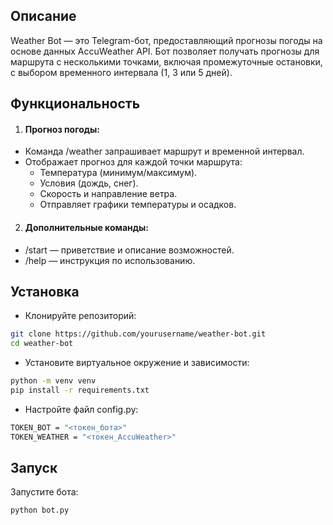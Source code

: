 ## Описание

Weather Bot — это Telegram-бот, предоставляющий прогнозы погоды на основе данных AccuWeather API. Бот позволяет получать прогнозы для маршрута с несколькими точками, включая промежуточные остановки, с выбором временного интервала (1, 3 или 5 дней).

## Функциональность

1. #### Прогноз погоды:
- Команда /weather запрашивает маршрут и временной интервал.
- Отображает прогноз для каждой точки маршрута:
    - Температура (минимум/максимум).
    - Условия (дождь, снег).
    - Скорость и направление ветра.
    - Отправляет графики температуры и осадков.
2.  #### Дополнительные команды:
- /start — приветствие и описание возможностей.
- /help — инструкция по использованию.

## Установка

- Клонируйте репозиторий:
```bash
git clone https://github.com/yourusername/weather-bot.git
cd weather-bot
```
- Установите виртуальное окружение и зависимости:
```bash
python -m venv venv
pip install -r requirements.txt
```
- Настройте файл config.py:
```bash
TOKEN_BOT = "<токен_бота>"
TOKEN_WEATHER = "<токен_AccuWeather>"
```

## Запуск

Запустите бота:

```bash
python bot.py
```